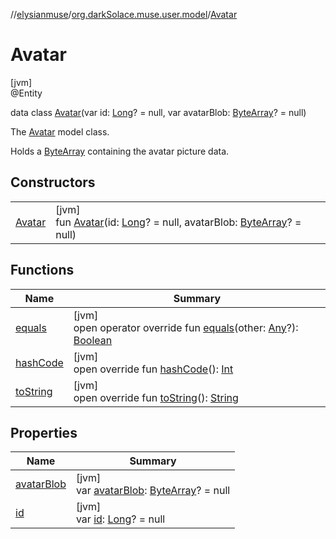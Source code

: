 //[elysianmuse](../../../index.md)/[org.darkSolace.muse.user.model](../index.md)/[Avatar](index.md)

# Avatar

[jvm]\
@Entity

data class [Avatar](index.md)(var id: [Long](https://kotlinlang.org/api/latest/jvm/stdlib/kotlin/-long/index.html)? = null, var avatarBlob: [ByteArray](https://kotlinlang.org/api/latest/jvm/stdlib/kotlin/-byte-array/index.html)? = null)

The [Avatar](index.md) model class.

Holds a [ByteArray](https://kotlinlang.org/api/latest/jvm/stdlib/kotlin/-byte-array/index.html) containing the avatar picture data.

## Constructors

| | |
|---|---|
| [Avatar](-avatar.md) | [jvm]<br>fun [Avatar](-avatar.md)(id: [Long](https://kotlinlang.org/api/latest/jvm/stdlib/kotlin/-long/index.html)? = null, avatarBlob: [ByteArray](https://kotlinlang.org/api/latest/jvm/stdlib/kotlin/-byte-array/index.html)? = null) |

## Functions

| Name | Summary |
|---|---|
| [equals](equals.md) | [jvm]<br>open operator override fun [equals](equals.md)(other: [Any](https://kotlinlang.org/api/latest/jvm/stdlib/kotlin/-any/index.html)?): [Boolean](https://kotlinlang.org/api/latest/jvm/stdlib/kotlin/-boolean/index.html) |
| [hashCode](hash-code.md) | [jvm]<br>open override fun [hashCode](hash-code.md)(): [Int](https://kotlinlang.org/api/latest/jvm/stdlib/kotlin/-int/index.html) |
| [toString](to-string.md) | [jvm]<br>open override fun [toString](to-string.md)(): [String](https://kotlinlang.org/api/latest/jvm/stdlib/kotlin/-string/index.html) |

## Properties

| Name | Summary |
|---|---|
| [avatarBlob](avatar-blob.md) | [jvm]<br>var [avatarBlob](avatar-blob.md): [ByteArray](https://kotlinlang.org/api/latest/jvm/stdlib/kotlin/-byte-array/index.html)? = null |
| [id](id.md) | [jvm]<br>var [id](id.md): [Long](https://kotlinlang.org/api/latest/jvm/stdlib/kotlin/-long/index.html)? = null |
